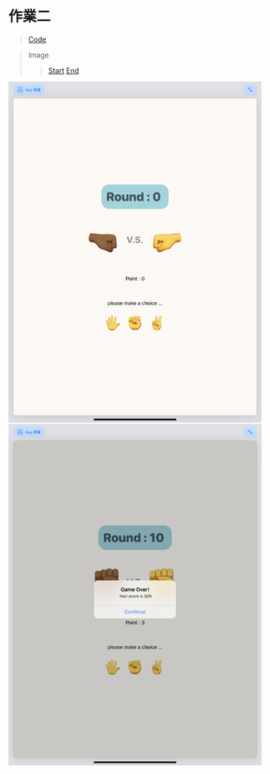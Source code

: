 # 作業二

> [Code](https://github.com/TamTang222/1103328_yzu_swiftui_1121_/blob/main/Hw%232/PaperScissorStone.swift)

> Image
>> [Start](https://github.com/TamTang222/1103328_yzu_swiftui_1121_/blob/main/Hw%232/start.jpeg)
>> [End](https://github.com/TamTang222/1103328_yzu_swiftui_1121_/blob/main/Hw%232/end.jpeg)


![image](https://github.com/TamTang222/1103328_yzu_swiftui_1121_/blob/main/Hw%232/start.jpeg)
![image](https://github.com/TamTang222/1103328_yzu_swiftui_1121_/blob/main/Hw%232/end.jpeg)
